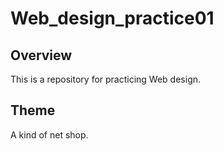 # Web_design_practice01

## Overview

This is a repository for practicing Web design.

## Theme

A kind of net shop.
